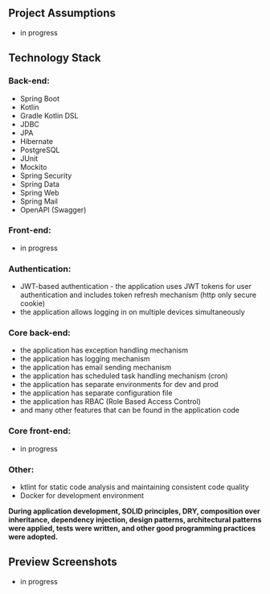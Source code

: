 ## Project Assumptions
- in progress

## Technology Stack

### Back-end:
- Spring Boot
- Kotlin
- Gradle Kotlin DSL
- JDBC
- JPA
- Hibernate
- PostgreSQL
- JUnit
- Mockito
- Spring Security
- Spring Data
- Spring Web
- Spring Mail
- OpenAPI (Swagger)

### Front-end:
- in progress

### Authentication:
- JWT-based authentication - the application uses JWT tokens for user authentication and includes token refresh mechanism (http only secure cookie)
- the application allows logging in on multiple devices simultaneously

### Core back-end:
- the application has exception handling mechanism
- the application has logging mechanism
- the application has email sending mechanism
- the application has scheduled task handling mechanism (cron)
- the application has separate environments for dev and prod
- the application has separate configuration file
- the application has RBAC (Role Based Access Control)
- and many other features that can be found in the application code

### Core front-end:
- in progress

### Other:
- ktlint for static code analysis and maintaining consistent code quality
- Docker for development environment

**During application development, SOLID principles, DRY, composition over inheritance, dependency injection, design patterns, architectural patterns were applied, tests were written, and other good programming practices were adopted.**

## Preview Screenshots
- in progress
